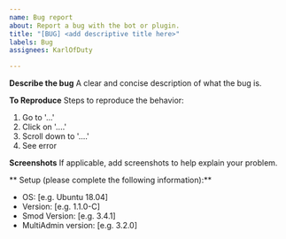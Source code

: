 ```yaml
---
name: Bug report
about: Report a bug with the bot or plugin.
title: "[BUG] <add descriptive title here>"
labels: Bug
assignees: KarlOfDuty

---
```


**Describe the bug**
A clear and concise description of what the bug is.

**To Reproduce**
Steps to reproduce the behavior:
1. Go to '...'
2. Click on '....'
3. Scroll down to '....'
4. See error

**Screenshots**
If applicable, add screenshots to help explain your problem.

** Setup (please complete the following information):**
 - OS: [e.g. Ubuntu 18.04]
 - Version: [e.g. 1.1.0-C]
 - Smod Version: [e.g. 3.4.1]
 - MultiAdmin version: [e.g. 3.2.0]
